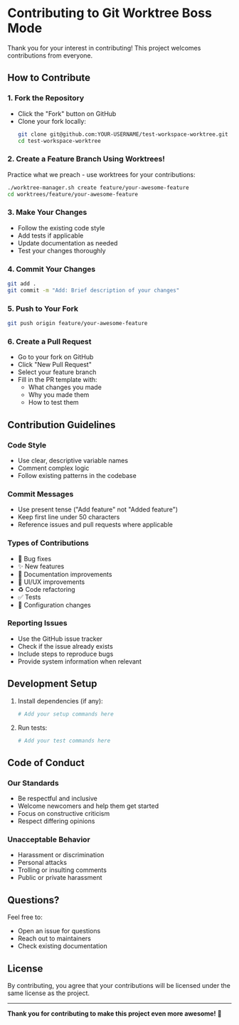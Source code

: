 # Contributing to Git Worktree Boss Mode

Thank you for your interest in contributing! This project welcomes contributions from everyone.

## How to Contribute

### 1. Fork the Repository
- Click the "Fork" button on GitHub
- Clone your fork locally:
  ```bash
  git clone git@github.com:YOUR-USERNAME/test-workspace-worktree.git
  cd test-workspace-worktree
  ```

### 2. Create a Feature Branch Using Worktrees!
Practice what we preach - use worktrees for your contributions:
```bash
./worktree-manager.sh create feature/your-awesome-feature
cd worktrees/feature/your-awesome-feature
```

### 3. Make Your Changes
- Follow the existing code style
- Add tests if applicable
- Update documentation as needed
- Test your changes thoroughly

### 4. Commit Your Changes
```bash
git add .
git commit -m "Add: Brief description of your changes"
```

### 5. Push to Your Fork
```bash
git push origin feature/your-awesome-feature
```

### 6. Create a Pull Request
- Go to your fork on GitHub
- Click "New Pull Request"
- Select your feature branch
- Fill in the PR template with:
  - What changes you made
  - Why you made them
  - How to test them

## Contribution Guidelines

### Code Style
- Use clear, descriptive variable names
- Comment complex logic
- Follow existing patterns in the codebase

### Commit Messages
- Use present tense ("Add feature" not "Added feature")
- Keep first line under 50 characters
- Reference issues and pull requests where applicable

### Types of Contributions
- 🐛 Bug fixes
- ✨ New features
- 📝 Documentation improvements
- 🎨 UI/UX improvements
- ♻️ Code refactoring
- ✅ Tests
- 🔧 Configuration changes

### Reporting Issues
- Use the GitHub issue tracker
- Check if the issue already exists
- Include steps to reproduce bugs
- Provide system information when relevant

## Development Setup

1. Install dependencies (if any):
   ```bash
   # Add your setup commands here
   ```

2. Run tests:
   ```bash
   # Add your test commands here
   ```

## Code of Conduct

### Our Standards
- Be respectful and inclusive
- Welcome newcomers and help them get started
- Focus on constructive criticism
- Respect differing opinions

### Unacceptable Behavior
- Harassment or discrimination
- Personal attacks
- Trolling or insulting comments
- Public or private harassment

## Questions?

Feel free to:
- Open an issue for questions
- Reach out to maintainers
- Check existing documentation

## License

By contributing, you agree that your contributions will be licensed under the same license as the project.

---

**Thank you for contributing to make this project even more awesome!** 🚀
